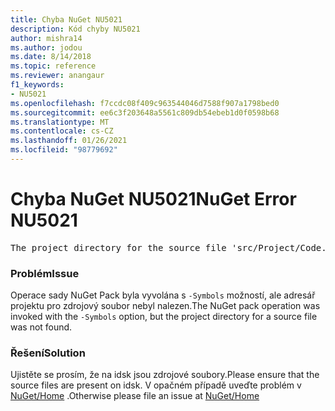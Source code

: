 ```yaml
---
title: Chyba NuGet NU5021
description: Kód chyby NU5021
author: mishra14
ms.author: jodou
ms.date: 8/14/2018
ms.topic: reference
ms.reviewer: anangaur
f1_keywords:
- NU5021
ms.openlocfilehash: f7ccdc08f409c963544046d7588f907a1798bed0
ms.sourcegitcommit: ee6c3f203648a5561c809db54ebeb1d0f0598b68
ms.translationtype: MT
ms.contentlocale: cs-CZ
ms.lasthandoff: 01/26/2021
ms.locfileid: "98779692"
---
```

# <a name="nuget-error-nu5021"></a><span data-ttu-id="865ab-103">Chyba NuGet NU5021</span><span class="sxs-lookup"><span data-stu-id="865ab-103">NuGet Error NU5021</span></span>
<pre>The project directory for the source file 'src/Project/Code.cs' could not be found.</pre>

### <a name="issue"></a><span data-ttu-id="865ab-104">Problém</span><span class="sxs-lookup"><span data-stu-id="865ab-104">Issue</span></span>

<span data-ttu-id="865ab-105">Operace sady NuGet Pack byla vyvolána s `-Symbols` možností, ale adresář projektu pro zdrojový soubor nebyl nalezen.</span><span class="sxs-lookup"><span data-stu-id="865ab-105">The NuGet pack operation was invoked with the `-Symbols` option, but the project directory for a source file was not found.</span></span>


### <a name="solution"></a><span data-ttu-id="865ab-106">Řešení</span><span class="sxs-lookup"><span data-stu-id="865ab-106">Solution</span></span>

<span data-ttu-id="865ab-107">Ujistěte se prosím, že na idsk jsou zdrojové soubory.</span><span class="sxs-lookup"><span data-stu-id="865ab-107">Please ensure that the source files are present on idsk.</span></span> <span data-ttu-id="865ab-108">V opačném případě uveďte problém v [NuGet/Home](https://github.com/NuGet/Home/issues) .</span><span class="sxs-lookup"><span data-stu-id="865ab-108">Otherwise please file an issue at [NuGet/Home](https://github.com/NuGet/Home/issues)</span></span>

